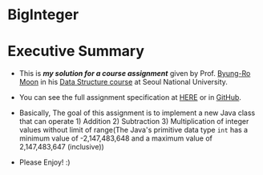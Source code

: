 BigInteger
==========
# Executive Summary #
* This is **_my solution for a course assignment_** given by Prof. [Byung-Ro Moon](http://soar.snu.ac.kr/~moon//index.html "Title") in his [Data Structure course](http://soar.snu.ac.kr/course.html "Title") at Seoul National University.

* You can see the full assignment specification at [HERE](http://147.46.240.125:8000/assignments/1 "Title") or in [GitHub](https://github.com/operatz/sustainable-assistance/blob/master/public/assignment_content/1.html "Title").

* Basically, The goal of this assignment is to implement a new Java class that can operate 1) Addition 2) Subtraction 3) Multiplication of integer values without limit of range(The Java's primitive data type <code lang= 'java'>int</code> has a minimum value of -2,147,483,648 and a maximum value of 2,147,483,647 (inclusive))

* Please Enjoy! :)
